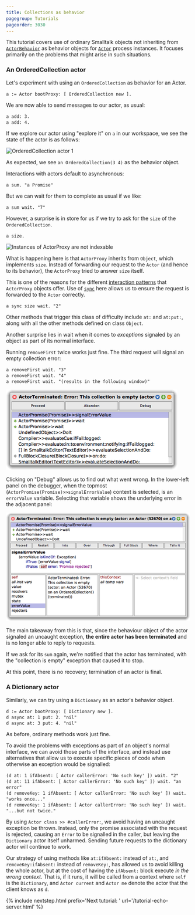 ```yaml
---
title: Collections as behavior
pagegroup: Tutorials
pageorder: 3030
---
```


This tutorial covers use of ordinary Smalltalk objects not inheriting
from [`ActorBehavior`](behaviors.html) as behavior objects for
[`Actor`](processes.html#actor-concurrent-smalltalk-objects) process
instances. It focuses primarily on the problems that might arise in
such situations.

### An OrderedCollection actor

Let's experiment with using an `OrderedCollection` as behavior for an
Actor.

```smalltalk
a := Actor bootProxy: [ OrderedCollection new ].
```

We are now able to send messages to our actor, as usual:

```smalltalk
a add: 3.
a add: 4.
```

If we explore our actor using "explore it" on `a` in our workspace, we
see the state of the actor is as follows:

![OrderedCollection actor 1](<img/OrderedCollection actor 1.png>)

As expected, we see `an OrderedCollection(3 4)` as the behavior
object.

Interactions with actors default to asynchronous:

```smalltalk
a sum. "a Promise"
```

But we can wait for them to complete as usual if we like:

```smalltalk
a sum wait. "7"
```

However, a surprise is in store for us if we try to ask for the `size`
of the `OrderedCollection`.

```smalltalk
a size.
```

![Instances of ActorProxy are not indexable](<img/Instances of ActorProxy are not indexable.png>)

What is happening here is that `ActorProxy` inherits from `Object`,
which implements `size`. Instead of forwarding our request to the
`Actor` (and hence to its behavior), the `ActorProxy` tried to answer
`size` itself.

This is one of the reasons for the different
[interaction patterns](proxies.html#interaction-patterns) that
`ActorProxy` objects offer. Use of
[`sync`](proxies.html#synchronous-rpc) here allows us to ensure the
request is forwarded to the `Actor` correctly.

```smalltalk
a sync size wait. "2"
```

Other methods that trigger this class of difficulty include `at:` and
`at:put:`, along with all the other methods defined on class `Object`.

Another surprise lies in wait when it comes to *exceptions* signaled
by an object as part of its normal interface.

Running `removeFirst` twice works just fine. The third request will
signal an empty collection error:

```smalltalk
a removeFirst wait. "3"
a removeFirst wait. "4"
a removeFirst wait. "(results in the following window)"
```

![ActorTerminated: Error: This collection is empty (actor: an Actor (52670) on an OrderedCollection() (terminated))](<img/ActorTerminated: Error: This collection is empty (actor: an Actor (52670) on an OrderedCollection() (terminated)).png>)

Clicking on "Debug" allows us to find out what went wrong. In the
lower-left panel on the debugger, when the topmost
(`ActorPromise(Promise)>>signalErrorValue`) context is selected, is an
`errorValue` variable. Selecting that variable shows the underlying error
in the adjacent panel:

![ActorTerminated: Error: This collection is empty (actor: an Actor (52670) on an OrderedCollection() (terminated)) (debugger).png](<img/ActorTerminated: Error: This collection is empty (actor: an Actor (52670) on an OrderedCollection() (terminated)) (debugger).png>)

The main takeaway from this is that, since the behaviour object of the
actor signaled an uncaught exception, **the entire actor has been
terminated** and is no longer able to reply to requests.

If we ask for its `sum` again, we're notified that the actor has
terminated, with the "collection is empty" exception that caused it to
stop.

At this point, there is no recovery; termination of an actor is final.

### A Dictionary actor

Similarly, we can try using a `Dictionary` as an actor's behavior
object.

```smalltalk
d := Actor bootProxy: [ Dictionary new ].
d async at: 1 put: 2. "nil"
d async at: 3 put: 4. "nil"
```

As before, ordinary methods work just fine.

To avoid the problems with exceptions as part of an object's normal
interface, we can avoid those parts of the interface, and instead use
alternatives that allow us to execute specific pieces of code when
otherwise an exception would be signalled:

```smalltalk
(d at: 1 ifAbsent: [ Actor callerError: 'No such key' ]) wait. "2"
(d at: 11 ifAbsent: [ Actor callerError: 'No such key' ]) wait. "an error"
(d removeKey: 1 ifAbsent: [ Actor callerError: 'No such key' ]) wait. "works once..."
(d removeKey: 1 ifAbsent: [ Actor callerError: 'No such key' ]) wait. "...but not twice."
```

By using `Actor class >> #callerError:`, we avoid having an uncaught
exception be thrown. Instead, only the promise associated with the
request is rejected, causing an `Error` to be signalled in the
caller, but leaving the `Dictionary` actor itself unharmed. Sending
future requests to the dictionary actor will continue to work.

Our strategy of using methods like `at:ifAbsent:` instead of `at:`,
and `removeKey:ifAbsent:` instead of `removeKey:`, has allowed us to
avoid killing the whole actor, but at the cost of having the
`ifAbsent:` block execute *in the wrong context*. That is, if it runs,
it will be called from a context where `self` is the `Dictionary`, and `Actor
current` and `Actor me` denote the actor that the client knows as `d`.

{% include nextstep.html prefix='Next tutorial: ' url='/tutorial-echo-server.html' %}
